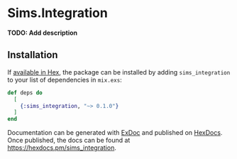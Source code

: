 # Sims.Integration

**TODO: Add description**

## Installation

If [available in Hex](https://hex.pm/docs/publish), the package can be installed
by adding `sims_integration` to your list of dependencies in `mix.exs`:

```elixir
def deps do
  [
    {:sims_integration, "~> 0.1.0"}
  ]
end
```

Documentation can be generated with [ExDoc](https://github.com/elixir-lang/ex_doc)
and published on [HexDocs](https://hexdocs.pm). Once published, the docs can
be found at <https://hexdocs.pm/sims_integration>.

